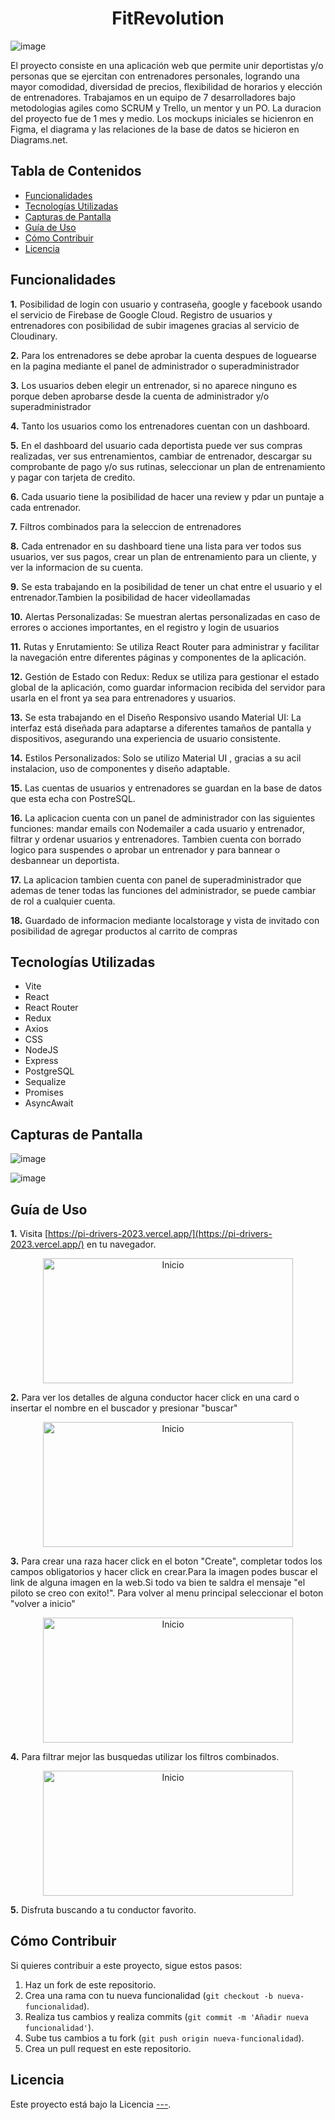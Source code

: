 <h1 align="center">FitRevolution</h1>

![image](https://github.com/haliercesr/FitRevolution/assets/115671323/364d958a-2751-4d92-9c48-caea6f23f163)

El proyecto consiste en una aplicación web que permite unir deportistas y/o personas que se ejercitan con entrenadores personales, logrando una mayor comodidad, diversidad de precios, flexibilidad de horarios y elección de entrenadores. Trabajamos en un equipo de 7 desarrolladores bajo metodologias agiles como SCRUM y Trello, un mentor y un PO. La duracion del proyecto fue de 1 mes y medio. Los mockups iniciales se hicienron en Figma, el diagrama y las relaciones de la base de datos se hicieron en Diagrams.net.

## Tabla de Contenidos

- [Funcionalidades](#funcionalidades)
- [Tecnologías Utilizadas](#tecnologías-utilizadas)
- [Capturas de Pantalla](#capturas-de-pantalla)
- [Guía de Uso](#guía-de-uso)
- [Cómo Contribuir](#cómo-contribuir)
- [Licencia](#licencia)

## Funcionalidades

**1.** Posibilidad de login con usuario y contraseña, google y facebook usando el servicio de Firebase de Google Cloud. Registro de usuarios y entrenadores con posibilidad de subir imagenes gracias al servicio de Cloudinary.

**2.** Para los entrenadores se debe aprobar la cuenta despues de loguearse en la pagina mediante el panel de administrador o superadministrador

**3.** Los usuarios deben elegir un entrenador, si no aparece ninguno es porque deben aprobarse desde la cuenta de administrador y/o superadministrador

**4.** Tanto los usuarios como los entrenadores cuentan con un dashboard.

**5.** En el dashboard del usuario cada deportista puede ver sus compras realizadas, ver sus entrenamientos, cambiar de entrenador, descargar su comprobante de pago y/o sus rutinas, seleccionar un plan de entrenamiento y pagar con tarjeta de credito.

**6.** Cada usuario tiene la posibilidad de hacer una review y pdar un puntaje a cada entrenador.

**7.** Filtros combinados para la seleccion de entrenadores

**8.** Cada entrenador en su dashboard tiene una lista para ver todos sus usuarios, ver sus pagos, crear un plan de entrenamiento para un cliente, y ver la informacion de su cuenta.

**9.** Se esta trabajando en la posibilidad de tener un chat entre el usuario y el entrenador.Tambien la posibilidad de hacer videollamadas

**10.** Alertas Personalizadas: Se muestran alertas personalizadas en caso de errores o acciones importantes, en el registro y login de usuarios

**11.** Rutas y Enrutamiento: Se utiliza React Router para administrar y facilitar la navegación entre diferentes páginas y componentes de la aplicación.

**12.** Gestión de Estado con Redux: Redux se utiliza para gestionar el estado global de la aplicación, como guardar informacion recibida del servidor para usarla en el front ya sea para entrenadores y usuarios.

**13.** Se esta trabajando en el Diseño Responsivo usando Material UI: La interfaz está diseñada para adaptarse a diferentes tamaños de pantalla y dispositivos, asegurando una experiencia de usuario consistente.

**14.** Estilos Personalizados: Solo se utilizo Material UI , gracias a su acil instalacion, uso de componentes y diseño adaptable.

**15.** Las cuentas de usuarios y entrenadores se guardan en la base de datos que esta echa con PostreSQL.

**16.** La aplicacion cuenta con un panel de administrador con las siguientes funciones: mandar emails con Nodemailer a cada usuario y entrenador, filtrar y ordenar usuarios y entrenadores. Tambien cuenta con borrado logico para suspendes o aprobar un entrenador y para bannear o desbannear un deportista.

**17.** La aplicacion tambien cuenta con panel de superadministrador que ademas de tener todas las funciones del administrador, se puede cambiar de rol a cualquier cuenta.

**18.** Guardado de informacion mediante localstorage y vista de invitado con posibilidad de agregar productos al carrito de compras



## Tecnologías Utilizadas

- Vite
- React
- React Router
- Redux
- Axios
- CSS
- NodeJS
- Express
- PostgreSQL
- Sequalize
- Promises
- AsyncAwait

## Capturas de Pantalla


![image](https://github.com/haliercesr/FitRevolution/assets/115671323/04aaa867-f424-4929-ad15-2de0c0fee3ae)


![image](https://github.com/haliercesr/FitRevolution/assets/115671323/b4c501c1-21a5-45df-95bc-58f1d0fd7c6b)







## Guía de Uso

**1.** Visita [https://pi-drivers-2023.vercel.app/](https://pi-drivers-2023.vercel.app/) en tu navegador.

<p align="center">
  <img src="https://github.com/haliercesr/PI-Drivers-2023/assets/115671323/7dbeb234-2ef7-4ed5-a9c8-1996bc6e086f" alt="Inicio" width=400 height=200>
</p>


**2.** Para ver los detalles de alguna conductor hacer click en una card o insertar el nombre en el buscador y presionar "buscar"

<p align="center">
  <img src="https://github.com/haliercesr/PI-Drivers-2023/assets/115671323/f42a7b76-93f8-415b-bb49-fe780fa60ef9" alt="Inicio" width=400 height=200>
</p>


**3.** Para crear una raza hacer click en el boton "Create", completar todos los campos obligatorios y hacer click en crear.Para la imagen podes buscar el link de alguna imagen en la web.Si todo va bien te saldra el mensaje "el piloto se creo con exito!". Para volver al menu principal seleccionar el boton "volver a inicio"

<p align="center">
  <img src="https://github.com/haliercesr/PI-Drivers-2023/assets/115671323/f2d7ad7a-17af-4444-ad8d-faf9256354d0" alt="Inicio" width=400 height=200>
</p>


**4.** Para filtrar mejor las busquedas utilizar los filtros combinados.

<p align="center">
  <img src="https://github.com/haliercesr/PI-Drivers-2023/assets/115671323/199a6ae1-8fca-4565-8515-8f836a2b5d34" alt="Inicio" width=400 height=200>
</p>


**5.** Disfruta buscando a tu conductor favorito.

## Cómo Contribuir

Si quieres contribuir a este proyecto, sigue estos pasos:

1. Haz un fork de este repositorio.
2. Crea una rama con tu nueva funcionalidad (`git checkout -b nueva-funcionalidad`).
3. Realiza tus cambios y realiza commits (`git commit -m 'Añadir nueva funcionalidad'`).
4. Sube tus cambios a tu fork (`git push origin nueva-funcionalidad`).
5. Crea un pull request en este repositorio.

## Licencia

Este proyecto está bajo la Licencia [---](----).
